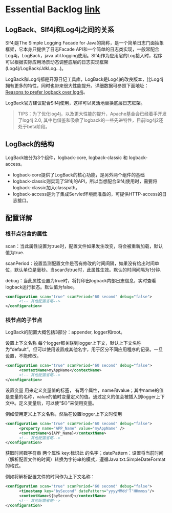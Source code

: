 # Essential Backlog [link](http://www.importnew.com/22290.html)

## LogBack、Slf4j和Log4j之间的关系
Slf4j是The Simple Logging Facade for Java的简称，是一个简单日志门面抽象框架，它本身只提供了日志Facade API和一个简单的日志类实现，一般常配合Log4j，LogBack，java.util.logging使用。Slf4j作为应用层的Log接入时，程序可以根据实际应用场景动态调整底层的日志实现框架(Log4j/LogBack/JdkLog…)。

LogBack和Log4j都是开源日记工具库，LogBack是Log4j的改良版本，比Log4j拥有更多的特性，同时也带来很大性能提升。详细数据可参照下面地址：[Reasons to prefer logback over log4j](https://logback.qos.ch/reasonsToSwitch.html)。

LogBack官方建议配合Slf4j使用，这样可以灵活地替换底层日志框架。

> TIPS：为了优化log4j，以及更大性能的提升，Apache基金会已经着手开发了log4j 2.0, 其中也借鉴和吸收了logback的一些先进特性，目前log4j2还处于beta阶段。

## LogBack的结构
LogBack被分为3个组件，logback-core, logback-classic 和 logback-access。
+ logback-core提供了LogBack的核心功能，是另外两个组件的基础
+ logback-classic则实现了Slf4j的API，所以当想配合Slf4j使用时，需要将logback-classic加入classpath。
+ logback-access是为了集成Servlet环境而准备的，可提供HTTP-access的日志接口。


## 配置详解
### 根节点<configuration>包含的属性
scan：当此属性设置为true时，配置文件如果发生改变，将会被重新加载，默认值为true.
  
scanPeriod：设置监测配置文件是否有修改的时间间隔，如果没有给出时间单位，默认单位是毫秒。当scan为true时，此属性生效。默认的时间间隔为1分钟.
  
debug：当此属性设置为true时，将打印出logback内部日志信息，实时查看logback运行状态。默认值为false。

```xml
<configuration scan="true" scanPeriod="60 second" debug="false">  
      <!-- 其他配置省略-->  
</configuration>
```

### 根节点<configuration>的子节点
LogBack的配置大概包括3部分：appender, logger和root。

设置上下文名称<contextName>
每个logger都关联到logger上下文，默认上下文名称为“default”。但可以使用<contextName>设置成其他名字，用于区分不同应用程序的记录。一旦设置，不能修改。
  
```xml
<configuration scan="true" scanPeriod="60 second" debug="false">  
      <contextName>myAppName</contextName>  
      <!-- 其他配置省略-->  
</configuration>
```

设置变量 <property>
用来定义变量值的标签，<property> 有两个属性，name和value；其中name的值是变量的名称，value的值时变量定义的值。通过<property>定义的值会被插入到logger上下文中。定义变量后，可以使“${}”来使用变量。
  
例如使用<property>定义上下文名称，然后在<contentName>设置logger上下文时使用
```xml
<configuration scan="true" scanPeriod="60 second" debug="false">  
      <property name="APP_Name" value="myAppName" />   
      <contextName>${APP_Name}</contextName>  
      <!-- 其他配置省略-->  
</configuration>
```

获取时间戳字符串 <timestamp>
两个属性 key:标识此<timestamp> 的名字；datePattern：设置将当前时间（解析配置文件的时间）转换为字符串的模式，遵循Java.txt.SimpleDateFormat的格式。

例如将解析配置文件的时间作为上下文名称：
```xml
<configuration scan="true" scanPeriod="60 second" debug="false">  
      <timestamp key="bySecond" datePattern="yyyyMMdd'T'HHmmss"/>   
      <contextName>${bySecond}</contextName>  
      <!-- 其他配置省略-->  
</configuration>
```













